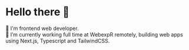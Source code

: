 # Hello there 👋

🙂 I'm frontend web developer.  
🔭 I’m currently working full time at WebexpR remotely, building web apps using Next.js, Typescript and TailwindCSS.
